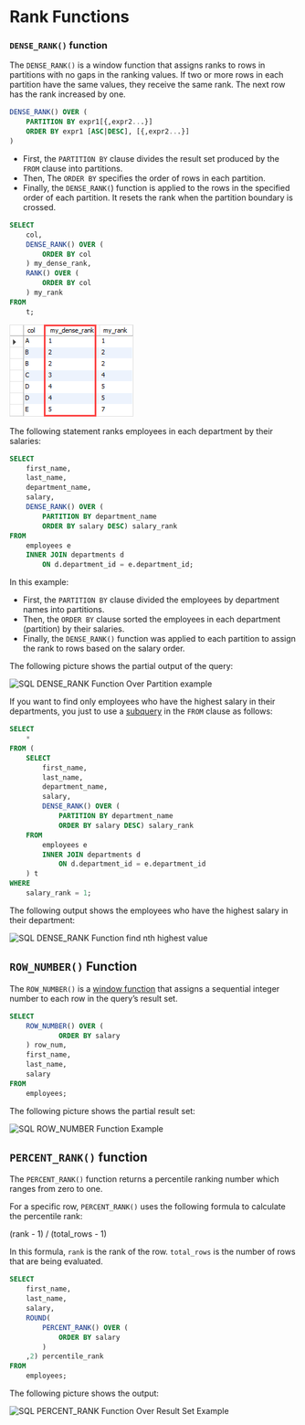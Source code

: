 # Rank Functions

### `DENSE_RANK()` function

 The `DENSE_RANK()` is a window function that assigns ranks to rows in partitions with no gaps in the ranking values. If two or more rows in each partition have the same values, they receive the same rank. The next row has the rank increased by one.

```sql
DENSE_RANK() OVER (
    PARTITION BY expr1[{,expr2...}]
    ORDER BY expr1 [ASC|DESC], [{,expr2...}]
)
```

* First, the `PARTITION BY` clause divides the result set produced by the `FROM` clause into partitions.
* Then, The `ORDER BY` specifies the order of rows in each partition.
* Finally, the `DENSE_RANK(`\) function is applied to the rows in the specified order of each partition. It resets the rank when the partition boundary is crossed.

```sql
SELECT
    col,
    DENSE_RANK() OVER (
        ORDER BY col
    ) my_dense_rank,
    RANK() OVER (
        ORDER BY col
    ) my_rank
FROM
    t;
```

![](../../.gitbook/assets/image%20%284%29.png)

The following statement ranks employees in each department by their salaries:

```sql
SELECT 
    first_name, 
    last_name, 
    department_name,
    salary, 
    DENSE_RANK() OVER (
        PARTITION BY department_name
        ORDER BY salary DESC) salary_rank
FROM 
    employees e
    INNER JOIN departments d 
        ON d.department_id = e.department_id;
```

In this example:

* First, the `PARTITION BY` clause divided the employees by department names into partitions.
* Then, the `ORDER BY` clause sorted the employees in each department \(partition\) by their salaries.
* Finally, the `DENSE_RANK()` function was applied to each partition to assign the rank to rows based on the salary order.

The following picture shows the partial output of the query:

![SQL DENSE\_RANK Function Over Partition example](https://www.sqltutorial.org/wp-content/uploads/2018/09/SQL-DENSE_RANK-Function-Over-Partition-example.png)

If you want to find only employees who have the highest salary in their departments, you just to use a [subquery](https://www.sqltutorial.org/sql-subquery/) in the `FROM` clause as follows:

```sql
SELECT 
    * 
FROM (
    SELECT 
        first_name, 
        last_name, 
        department_name,
        salary, 
        DENSE_RANK() OVER (
            PARTITION BY department_name
            ORDER BY salary DESC) salary_rank
    FROM 
        employees e
        INNER JOIN departments d 
            ON d.department_id = e.department_id
    ) t
WHERE 
    salary_rank = 1;
```

The following output shows the employees who have the highest salary in their department:

![SQL DENSE\_RANK Function find nth highest value](https://www.sqltutorial.org/wp-content/uploads/2018/09/SQL-DENSE_RANK-Function-find-nth-highest-value.png)

## `ROW_NUMBER()` Function

The `ROW_NUMBER()` is a [window function](https://www.sqltutorial.org/sql-window-functions/) that assigns a sequential integer number to each row in the query’s result set.

```sql
SELECT 
    ROW_NUMBER() OVER (
            ORDER BY salary
    ) row_num, 
    first_name, 
    last_name, 
    salary
FROM
    employees;
```

The following picture shows the partial result set:

![SQL ROW\_NUMBER Function Example](https://www.sqltutorial.org/wp-content/uploads/2018/09/SQL-ROW_NUMBER-Function-Example.png)

##  `PERCENT_RANK()` function

The `PERCENT_RANK()` function returns a percentile ranking number which ranges from zero to one.

For a specific row, `PERCENT_RANK()` uses the following formula to calculate the percentile rank:

\(rank - 1\) / \(total\_rows - 1\)

In this formula, `rank` is the rank of the row. `total_rows` is the number of rows that are being evaluated.

```sql
SELECT
    first_name,
    last_name,
    salary,
    ROUND(
        PERCENT_RANK() OVER (
            ORDER BY salary
        ) 
    ,2) percentile_rank
FROM
    employees;
```

The following picture shows the output:

![SQL PERCENT\_RANK Function Over Result Set Example](https://www.sqltutorial.org/wp-content/uploads/2018/09/SQL-PERCENT_RANK-Function-Over-Result-Set-Example.png)

